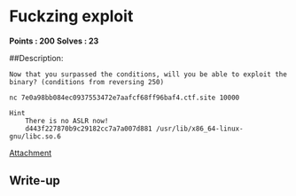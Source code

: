# Fuckzing exploit

**Points : 200**
**Solves : 23**


##Description:

	Now that you surpassed the conditions, will you be able to exploit the binary? (conditions from reversing 250)
	
	nc 7e0a98bb084ec0937553472e7aafcf68ff96baf4.ctf.site 10000
	
	Hint
		There is no ASLR now!
		d443f227870b9c29182cc7a7a007d881 /usr/lib/x86_64-linux-gnu/libc.so.6

[Attachment](pwn200_7349bb665456cae8.zip)

## Write-up
